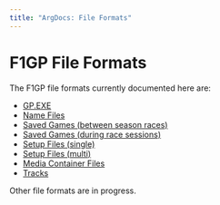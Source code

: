 ```yaml
---
title: "ArgDocs: File Formats"
---
```


# F1GP File Formats

The F1GP file formats currently documented here are:

- [GP.EXE](/argdocs/file-formats/gpexe/)
- [Name Files](/argdocs/file-formats/names/)
- [Saved Games (between season races)](/argdocs/file-formats/saves/)
- [Saved Games (during race sessions)](/argdocs/file-formats/saves-racing/)
- [Setup Files (single)](/argdocs/file-formats/setups-single/)
- [Setup Files (multi)](/argdocs/file-formats/setups-multi/)
- [Media Container Files](/argdocs/file-formats/media-containers/)
- [Tracks](/argdocs/file-formats/track/)

Other file formats are in progress.
